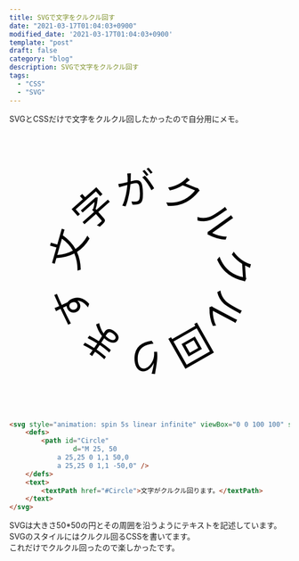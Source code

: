 ```yaml
---
title: SVGで文字をクルクル回す
date: "2021-03-17T01:04:03+0900"
modified_date: '2021-03-17T01:04:03+0900'
template: "post"
draft: false
category: "blog"
description: SVGで文字をクルクル回す
tags:
  - "CSS"
  - "SVG"
---
```


SVGとCSSだけで文字をクルクル回したかったので自分用にメモ。

<svg style="animation: spin 5s linear infinite; width:100%" viewBox="0 0 100 100">
    <defs>
        <path id="Circle"
                d="M 25, 50
            a 25,25 0 1,1 50,0
            a 25,25 0 1,1 -50,0" />
    </defs>
    <text>
        <textPath href="#Circle">文字がクルクル回ります。</textPath>
    </text>
</svg>

```html
<svg style="animation: spin 5s linear infinite" viewBox="0 0 100 100" style="width:100%">
    <defs>
        <path id="Circle"
                d="M 25, 50
            a 25,25 0 1,1 50,0
            a 25,25 0 1,1 -50,0" />
    </defs>
    <text>
        <textPath href="#Circle">文字がクルクル回ります。</textPath>
    </text>
</svg>
```

SVGは大きさ50*50の円とその周囲を沿うようにテキストを記述しています。SVGのスタイルにはクルクル回るCSSを書いてます。  
これだけでクルクル回ったので楽しかったです。
